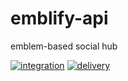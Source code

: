 # emblify-api
emblem-based social hub

[![integration](https://github.com/dragonejt/emblify-api/actions/workflows/integrate.yml/badge.svg)](https://github.com/dragonejt/emblify-api/actions/workflows/integrate.yml)
[![delivery](https://github.com/dragonejt/emblify-api/actions/workflows/deliver.yml/badge.svg)](https://github.com/dragonejt/emblify-api/actions/workflows/deliver.yml)
